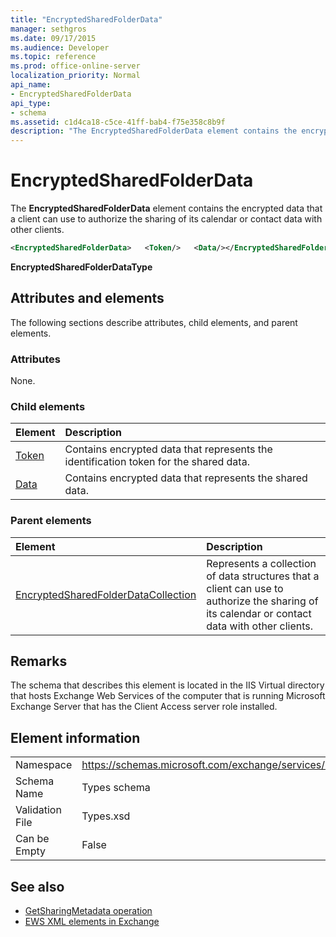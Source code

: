 ```yaml
---
title: "EncryptedSharedFolderData"
manager: sethgros
ms.date: 09/17/2015
ms.audience: Developer
ms.topic: reference
ms.prod: office-online-server
localization_priority: Normal
api_name:
- EncryptedSharedFolderData
api_type:
- schema
ms.assetid: c1d4ca18-c5ce-41ff-bab4-f75e358c8b9f
description: "The EncryptedSharedFolderData element contains the encrypted data that a client can use to authorize the sharing of its calendar or contact data with other clients."
---
```


# EncryptedSharedFolderData

The **EncryptedSharedFolderData** element contains the encrypted data that a client can use to authorize the sharing of its calendar or contact data with other clients. 
  
```xml
<EncryptedSharedFolderData>   <Token/>   <Data/></EncryptedSharedFolderData>
```

 **EncryptedSharedFolderDataType**
## Attributes and elements

The following sections describe attributes, child elements, and parent elements.
  
### Attributes

None.
  
### Child elements

|**Element**|**Description**|
|:-----|:-----|
|[Token](token.md) <br/> |Contains encrypted data that represents the identification token for the shared data.  <br/> |
|[Data](data.md) <br/> |Contains encrypted data that represents the shared data.  <br/> |
   
### Parent elements

|**Element**|**Description**|
|:-----|:-----|
|[EncryptedSharedFolderDataCollection](encryptedsharedfolderdatacollection.md) <br/> |Represents a collection of data structures that a client can use to authorize the sharing of its calendar or contact data with other clients.  <br/> |
   
## Remarks

The schema that describes this element is located in the IIS Virtual directory that hosts Exchange Web Services of the computer that is running Microsoft Exchange Server that has the Client Access server role installed.
  
## Element information

|||
|:-----|:-----|
|Namespace  <br/> |https://schemas.microsoft.com/exchange/services/2006/types  <br/> |
|Schema Name  <br/> |Types schema  <br/> |
|Validation File  <br/> |Types.xsd  <br/> |
|Can be Empty  <br/> |False  <br/> |
   
## See also

- [GetSharingMetadata operation](getsharingmetadata-operation.md)
- [EWS XML elements in Exchange](ews-xml-elements-in-exchange.md)

